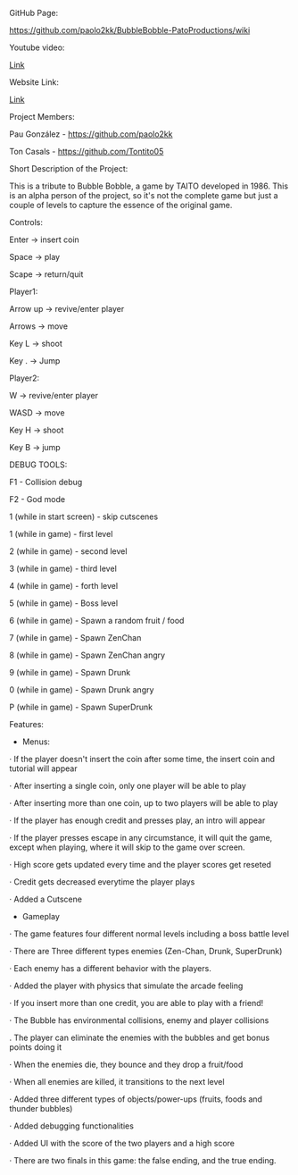 GitHub Page:

https://github.com/paolo2kk/BubbleBobble-PatoProductions/wiki


Youtube video:

[Link](https://www.youtube.com/watch?v=QsEatQWmBl0)


Website Link:

[Link](https://paolo2kk.github.io/BubbleBobble-PatoProductions/)


Project Members:

Pau González	-   https://github.com/paolo2kk

Ton Casals    	-   https://github.com/Tontito05


Short Description of the Project:

This is a tribute to Bubble Bobble, a game by TAITO developed in 1986.
This is an alpha person of the project, so it's not the complete game but just a couple of levels to
capture the essence of the original game.


Controls:

Enter -> insert coin

Space -> play

Scape -> return/quit


Player1:

Arrow up -> revive/enter player

Arrows -> move

Key L -> shoot

Key . -> Jump


Player2:

W -> revive/enter player

WASD -> move

Key H -> shoot

Key B -> jump


DEBUG TOOLS:

F1    - Collision debug

F2    - God mode

1 (while in start screen) - skip cutscenes

1 (while in game) - first level

2 (while in game) - second level

3 (while in game) - third level

4 (while in game) - forth level

5 (while in game) - Boss level

6 (while in game) - Spawn a random fruit / food

7 (while in game) - Spawn ZenChan

8 (while in game) - Spawn ZenChan angry

9 (while in game) - Spawn Drunk

0 (while in game) - Spawn Drunk angry

P (while in game) - Spawn SuperDrunk


Features:

- Menus:

· If the player doesn't insert the coin after some time, the insert coin and tutorial will appear

· After inserting a single coin, only one player will be able to play

· After inserting more than one coin, up to two players will be able to play

· If the player has enough credit and presses play, an intro will appear

· If the player presses escape in any circumstance, it will quit the game, except when playing, where it will skip to the game over screen.

· High score gets updated every time and the player scores get reseted

· Credit gets decreased everytime the player plays

· Added a Cutscene


- Gameplay

· The game features four different normal levels including a boss battle level

· There are Three different types enemies (Zen-Chan, Drunk, SuperDrunk)

· Each enemy has a different behavior with the players.

· Added the player with physics that simulate the arcade feeling

· If you insert more than one credit, you are able to play with a friend!

· The Bubble has environmental collisions, enemy and player collisions

. The player can eliminate the enemies with the bubbles and get bonus points doing it

· When the enemies die, they bounce and they drop a fruit/food

· When all enemies are killed, it transitions to the next level

· Added three different types of objects/power-ups (fruits, foods and thunder bubbles)

· Added debugging functionalities

· Added UI with the score of the two players and a high score

· There are two finals in this game: the false ending, and the true ending.
